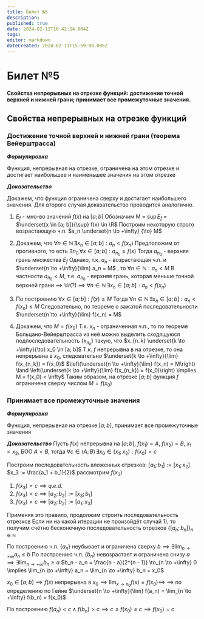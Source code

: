 ```yaml
---
title: Билет №5
description: 
published: true
date: 2024-02-12T16:42:54.804Z
tags: 
editor: markdown
dateCreated: 2024-02-11T15:59:00.006Z
---
```


# Билет №5
#### Свойства непрерывных на отрезке  функций: достижение точной верхней и нижней грани; принимает все промежуточные значения. 

## Свойства непрерывных на отрезке функций

### Достижение точной верхней и нижней грани (теорема Вейерштрасса)

***Формулировка***

Функция, непрерывная на отрезке, ограничена на этом отрезке и достигает наибольшее и наименьшее значения на этом отрезке

***Доказательство***

Докажем, что функция ограничена сверху и достигает наибольшего значения. Для второго случая доказательство проводится аналогично.

1. $E_f$ - мно-во значений $f(x)$ на $[a; b]$
	Обозначим M = $\sup E_f$ = $\underset{x \in [a; b]}{\sup} f(x) \in \R$
  Построим некоторую строго возрастающую ч.п. $a_n \underset{n \to +\infty} {\to} M$
  
2. Докажем, что $\forall n \in \mathbb{N} \, \exists x_n \in [a; b]: a_n < f(x_n)$
	Предположим от противного, то есть $\exists n_0 \, \forall x \in [a; b]: a_{n_0} \ge f(x)$
  Тогда $a_{n_0}$ - верхняя грань множества $E_f$
  Однако, т.к. $a_n$ - возрастающая ч.п. и $\underset{n \to +\infty}{\lim} a_n = M$ , то $\forall n \in \mathbb{N}: a_n < M$
  В частности $a_{n_0} < M$, т.е. $a_{n_0}$ - верхняя грань, которая меньше точной верхней грани $\implies$ $\mathbb{W} (?)$ $\implies$ $\forall n \in \mathbb{N} \, \exists x_n \in [a; b]: a_n < f(x_n)$
  
3. По построению $\forall x \in [a; b]: f(x) \le M$
	Тогда $\forall n \in \mathbb{N} \, \exists x_n \in [a; b]: a_n < f(x_n) \le M$
	Следовательно, по теореме о зажатой последовательности $\underset{n \to +\infty}{\lim} f(x_n) = M$

4. Докажем, что $M = f(x_0)$
	Т.к. $x_n$ - ограниченная ч.п., то по теореме Больцано-Вейерштрасса из неё можно выделить сходящуюся подпоследовательность $\{x_{n_k}\}$ такую, что $x_{n_k} \underset{k \to +\infty}{\to} x_0 \in [a; b]$
	Т.к. $f$ непрерывна в на отрезке, то она непрерывна в $x_0$, следовательно
  $\underset{k \to +\infty}{\lim} f(x_{n_k}) = f(x_0)$
  $\left(\underset{n \to +\infty}{\lim} f(x_n) = M\right) \land \left(\underset{k \to +\infty}{\lim} f(x_{n_k}) = f(x_0)\right) \implies M = f(x_0) < \infty$
	Таким образом, на отрезке $[a;b]$ функция $f$ ограничена сверху числом $M = f(x_0)$

### Принимает все промежуточные значения

***Формулировка***

Функция, непрерывная на отрезке $[a;b]$, принимает все промежуточные значения

***Доказательство***
Пусть $f(x)$ непрерывна на $[a;b]$, $f(x_1) = A$, $f(x_2) = B$, $x_1 < x_2$, БОО $A < B$, тогда 
$\forall c \in (A; B) \, \exists x_0 \in (x_1; x_2): f(x_0) = c$

Построим последовательность вложенных отрезков:
$[a_1; b_1] := [x_1; x_2]$
$x_3 := \frac{a_1 + b_1}{2}$ рассмотрим $f(x_3)$

1) $f(x_3) = c \implies q.e.d.$
2) $f(x_3) < c \implies [a_2; b_2] := [x_3; b_1]$
3) $f(x_3) > c \implies [a_2; b_2] := [a_1; x_3]$

Применяя это правило, продолжим строить последовательность отрезков
Если ни на какой итерации не произойдёт случай $1)$, то получим счётно бесконечную последовательность отрезков $\{[a_n; b_n]\}_{n \in \mathbb{N}}$

По построению ч.п. $\{a_n\}$ неубывает и ограничена сверху $b \implies \exists \lim_{n \to +\infty} a_n \le b$
По построению ч.п. $\{b_n\}$ невозрастает и ограничена снизу $a \implies \exists \lim_{n \to +\infty} b_n \ge a$
$b_n - a_n = \frac{b - a}{2^{n - 1}} \to_{n \to +\infty} 0 \implies \lim_{n \to +\infty} a_n = \lim_{n \to +\infty} b_n = x_0$

$x_0 \in [a; b] \implies f(x)$ непрерывна в $x_0 \implies \lim_{x \to x_0} f(x) = f(x_0) \implies$ 
$\implies$ по определению по Гейне $\underset{n \to +\infty}{\lim} f(a_n) = \lim_{n \to +\infty} f(b_n) = f(x_0)$

По построению $f(a_n) < c \wedge f(b_n) > c \implies c \le f(x_0) \le c \implies f(x_0) = c$

